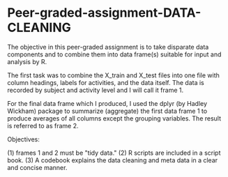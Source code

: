 # Peer-graded-assignment-DATA-CLEANING

The objective in this peer-graded assignment is to take disparate data components and to combine them into data frame(s) suitable for input and analysis by R.

The first task was to combine the X_train and X_test files into one file with column headings, labels for activities, and the data itself. The data is recorded by subject and activity level and I will call it frame 1.

For the final data frame which I produced, I used the dplyr (by Hadley Wickham) package to summarize (aggregate) the first data frame 1 to produce averages of all columns except the grouping variables. The result is referred to as frame 2.

Objectives:

(1) frames 1 and 2 must be "tidy data."
(2) R scripts are included in a script book.
(3) A codebook explains the data cleaning and meta data in a clear and concise manner.
